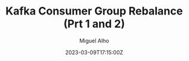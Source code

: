 ---
title: "Kafka Consumer Group Rebalance (Prt 1 and 2)"
date: 2023-03-09T17:15:00Z
author: Miguel Alho
url: /bookmark-2023-03-09-Kafka-Consumer-Group-Rebalance/

article:
  links: 
    - https://www.linkedin.com/pulse/kafka-consumer-group-rebalance-1-2-rob-golder/
    - https://www.linkedin.com/pulse/kafka-consumer-group-rebalance-2-rob-golder/
  
tags:
  - bookmark
  - article
  - Kafka

summary: 
    I've been debugging a weird and considered impossible situation on a Kafka cluster and/or consumer service. I have a multi-instance service where something occurs that causes one of the instances to get all the partitions assigned, though the partitions on the other instance do not get revoked. Theoretically, a partition can only be consumed by a single consumer in a group; in this case though, 2 consumers in the same group are consuming the same partition. This leads to concurrent processing on the same instance. Luckily, the consumers are idempotent, so they can still handle the situation, but it does generate a bunch of error events.


    I'm analysing this one as a follow up to Gwen Shapiro's talk [The Magical Rebalance Protocol of Apache Kafka](/bookmark-magical-rebalance-protocol-of-apache-kafka/)

notes:
  - type: quote
    content: 
      Group membership is managed on the broker side, and partition assignment is managed on the client side. The broker has no knowledge of what the resources are and how they are assigned amongst the consumers. This is a good example of why the Kafka client is considered a thick client.
    
  - type: quote
    image: 
    content: 
      The Group Coordinator manages the consumer group and the consumers. This is a Kafka component that lives on the broker side. It will make one consumer the lead, and this will be responsible for computing the topic partition assignments. These are returned to the Group Coordinator which then assigns the partitions to the consumers. 
    
  - type: slide
    image: kafka-rebalance/001.png
    title: An example is given
    content: "
      > If a service has multiple consumers that subscribe to mutually exclusive topics but that share the same group.id then any rebalance triggered by any one consumer would still affect the other consumers in the group


      The author gives a nice example to help follow up which matches the way I'm consuming things


      > In the following scenario Consumer A is subscribed to topic abc, whilst Consumer B is subscribed to topic def.  They are in the same consumer group foo.  If Consumer A takes too long to process a batch and times out then it is removed from the consumer group triggering a rebalance.  All partition assignments in the group are revoked and reassigned, including those for Consumer B.


      > When Consumer A eventually completes its poll and rejoins the consumer group, a further rebalance is triggered, and again all processing stops as partitions are revoked and reassigned.  It can therefore be prudent to define separate consumer groups for consumers listening to different topics.  e.g. service-topic-consumer-group.


      This is a possible aspect to consider - In my use case, I do configure all the topic consumption in the same service instance as the same consumer. So if a rebalance occurs, it happens against all the topics consumed based on the above info."

  - type: slide
    image: kafka-rebalance/002.png
    content: 

  - type: slide
    image: kafka-rebalance/003.png
    
  - type: slide
    image: kafka-rebalance/004.png
    content: 
      It is recommended to configure the heartbeat.interval.ms to be no more than a third of session.timeout.ms.  This ensures that if a heartbeat or two are lost due for example to a transient network issue, that the consumer is not considered to have failed.  In this diagram two heartbeats are lost, but the third arrives before the session has timed out, so the Group Coordinator knows the consumer is still healthy.

  - type: slide
    image: kafka-rebalance/005.png
    content: 
      Consumer heart beating and polling. Polling is done on a different thread.

  - type: slide
    image: kafka-rebalance/006.png
    content: >
      > The heartbeat thread checks the status of the consumer processing, and if the max.poll.interval.ms has been exceeded between polls then rather than a heartbeat it sends a LeaveGroup request.   The Group Coordinator removes the consumer from the consumer group triggering a rebalance.


      > Configuring the max.poll.interval.ms therefore requires careful consideration.  Set it too low and the risk is that the batch of messages consumed in a single poll are not processed in time leading to rebalancing and duplicate message delivery.  Set the interval too high and it means that when a consumer does fail it takes longer before the broker is aware and the consumer’s partitions are reassigned.  During this processing the messages on the topic partitions assigned to the failed consumer are stuck.


      > There are therefore two time outs to consider that have a bearing on when a consumer is considered healthy or to have failed and be evicted from a consumer group.  If the main processing thread dies, leaving the heartbeat thread still running, the failure is detected by the max.poll.interval.ms being exceeded.  If the whole application dies then this will be detected by no heartbeat being received within the session.timeout.ms.


      >The max.poll.interval.ms is essentially the main health check for the consumer processing.  However by also utilizing a heartbeat check on a separate thread it means that hard failures where the whole application has failed are detected more quickly.
    
  - type: slide
    image: kafka-rebalance/007.png
    title: Eager Rebalance
    content: >
      With eager rebalancing (the default), when a consumer group rebalances, all processing by the consumers stops while the topic partitions are reassigned.~


      The consumer group rebalance does not complete until all consumers have accepted their partition assignments. 

  - type: slide
    image: kafka-rebalance/008.png
    title: Incremental (Cooperative) Rebalance
    content: >
      > If the impact of eager consumer group rebalances stopping message processing while they are occurring is considered too great, then an Incremental Rebalance strategy could be adopted. Existing consumers that have been notified by the Group Coordinator that a rebalance is underway do not stop processing. Instead rebalancing occurs over two phases. 


      > Only those partitions that need to be reassigned are revoked. The other partitions are constantly owned by their consumers with no interruption to consumption of their messages.


      > Incremental Rebalance takes two rounds of rebalancing to complete, so results in longer overall latency. However the impact of the rebalance is less severe to overall message processing.


      > Incremental Rebalance is configured by applying a CooperativeStickyAssignor to the consumer’s partition.assignment.strategy setting.
    
    comment: 
      CooperativeStickyAssignor is at play in my case. I can see revocations sometimes. But in the case of the error, the revoke messages are missing.

  - type: slide
    image: kafka-rebalance/009.png
    title: Static Group Membership
    content: >
      > With the default rebalance protocol when a consumer starts it is assigned a new member.id (which is an internal Id in the Group Coordinator) irrespective of whether it is an existing consumer that has just restarted. Any consumer starting triggers a rebalance, and is assigned a new member.id. With this protocol the consumer cannot be re-identified as the same.


      With static group membership, the consumer will be attributed the same`member.id`, even if it just restarts, based on it's `group.instance.id`.


      > The partitions that were assigned to that consumer are reassigned to it and processing of messages from those partitions now resumes. Meanwhile there was no interruption to the processing of messages on partitions assigned to other consumers.


      > The following diagram demonstrates static group membership. Two consumers belong to the same consumer group and have distinct group.instance.id values assigned. They are polling a partition each from the same topic. Consumer B stops and leaves the group, however a rebalance is not immediately triggered. The consumer rejoins the group before the session.timeout.ms times out and is reassigned its partition, ensuring no rebalance is required.

      > This feature could be utilized for example by tieing the Id of the Kubernetes pod that an application is running in to the application consumer’s group.instance.id. If the pod dies and restarts then the Group Coordinator will recognize the consumer as the group.instance.id will be the same, and the potentially costly rebalance is avoided.

      > For a consumer with static group membership it does not send a LeaveGroup request when it leaves a group (or indeed fails). Rather it stops heartbeating and remains in the group until the session.timeout.ms has been exceeded and is removed from the group by the Group Coordinator. 
    
    comment: 
      can't see this as a problem in my current issue...

  - type: slide
    title: On Rebalance Risks
    content: >      
      * __Duplicate messages__ - A consumer that has exceeded its time out and is considered failed could still be processing the messages it has polled, and that processing could complete successfully. However its consumer offsets write will be rejected as the consumer group rebalance increments the generation Id, and any writes with the previous generation Id are rejected. Meanwhile a new consumer instance is assigned the topic partitions in a rebalance and this consumes and processes the same messages. It is always important to be aware that the application may receive duplicate messages and it must cater for these, if necessary, as required. 
      

      * __Rebalance Storms__ - Rebalance does not complete until all existing consumers have either rejoined or exceeded the max.poll.interval.ms. If a consumer does indeed exceed the max.poll.interval.ms before it again polls as it is taking longer than expected to process its last batch of messages then when it does complete it will request to rejoin the group, triggering another rebalance. If the cause of the rebalance is for example due to slow responding downstream services that are affecting all consumers the upshot can be rebalance after rebalance being triggered as consumers are continually evicted and then rejoin, a ‘rebalance storm’. Static Group Membership and Incremental rebalancing can of course assist with this but whatever strategies are in place care must be taken with the rebalance configurations.
    
    comment: 
      Could use of `autocommit` reflect in the duplicate message processing? Even though one of the consumers is considered failed, it can still process messages it has polled. This doesn't explain how it keeps getting messages long after. Fortunately, consumer is idempotent and can handle this.
---
